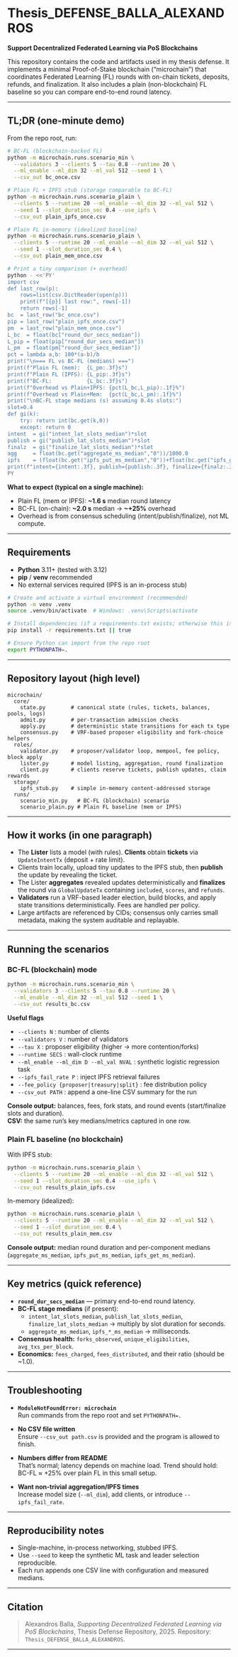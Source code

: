# Thesis_DEFENSE_BALLA_ALEXANDROS

**Support Decentralized Federated Learning via PoS Blockchains**

This repository contains the code and artifacts used in my thesis defense. It implements a minimal Proof-of-Stake blockchain (“microchain”) that coordinates Federated Learning (FL) rounds with on-chain tickets, deposits, refunds, and finalization. It also includes a plain (non-blockchain) FL baseline so you can compare end-to-end round latency.

---

## TL;DR (one-minute demo)

From the repo root, run:

```bash
# BC-FL (blockchain-backed FL)
python -m microchain.runs.scenario_min \
  --validators 3 --clients 5 --tau 0.8 --runtime 20 \
  --ml_enable --ml_dim 32 --ml_val 512 --seed 1 \
  --csv_out bc_once.csv

# Plain FL + IPFS stub (storage comparable to BC-FL)
python -m microchain.runs.scenario_plain \
  --clients 5 --runtime 20 --ml_enable --ml_dim 32 --ml_val 512 \
  --seed 1 --slot_duration_sec 0.4 --use_ipfs \
  --csv_out plain_ipfs_once.csv

# Plain FL in-memory (idealized baseline)
python -m microchain.runs.scenario_plain \
  --clients 5 --runtime 20 --ml_enable --ml_dim 32 --ml_val 512 \
  --seed 1 --slot_duration_sec 0.4 \
  --csv_out plain_mem_once.csv

# Print a tiny comparison (+ overhead)
python - <<'PY'
import csv
def last_row(p):
    rows=list(csv.DictReader(open(p)))
    print(f"[{p}] last row:", rows[-1])
    return rows[-1]
bc  = last_row("bc_once.csv")
pip = last_row("plain_ipfs_once.csv")
pm  = last_row("plain_mem_once.csv")
L_bc  = float(bc["round_dur_secs_median"])
L_pip = float(pip["round_dur_secs_median"])
L_pm  = float(pm["round_dur_secs_median"])
pct = lambda a,b: 100*(a-b)/b
print("\n=== FL vs BC-FL (medians) ===")
print(f"Plain FL (mem):  {L_pm:.3f}s")
print(f"Plain FL (IPFS): {L_pip:.3f}s")
print(f"BC-FL:           {L_bc:.3f}s")
print(f"Overhead vs Plain+IPFS: {pct(L_bc,L_pip):.1f}%")
print(f"Overhead vs Plain+Mem:  {pct(L_bc,L_pm):.1f}%")
print("\nBC-FL stage medians (s) assuming 0.4s slots:")
slot=0.4
def gi(k):
    try: return int(bc.get(k,0))
    except: return 0
intent  = gi("intent_lat_slots_median")*slot
publish = gi("publish_lat_slots_median")*slot
finalz  = gi("finalize_lat_slots_median")*slot
agg     = float(bc.get("aggregate_ms_median","0"))/1000.0
ipfs    = (float(bc.get("ipfs_put_ms_median","0"))+float(bc.get("ipfs_get_ms_median","0")))/1000.0
print(f"intent={intent:.3f}, publish={publish:.3f}, finalize={finalz:.3f}, aggregate={agg:.3f}, ipfs={ipfs:.3f}")
PY
```

**What to expect (typical on a single machine):**
- Plain FL (mem or IPFS): **~1.6 s** median round latency  
- BC-FL (on-chain): **~2.0 s** median → **~+25%** overhead  
- Overhead is from consensus scheduling (intent/publish/finalize), not ML compute.

---

## Requirements

- **Python** 3.11+ (tested with 3.12)
- **pip** / **venv** recommended
- No external services required (IPFS is an in-process stub)

```bash
# Create and activate a virtual environment (recommended)
python -m venv .venv
source .venv/bin/activate  # Windows: .venv\Scripts\activate

# Install dependencies (if a requirements.txt exists; otherwise this is a no-op)
pip install -r requirements.txt || true

# Ensure Python can import from the repo root
export PYTHONPATH=.
```

---

## Repository layout (high level)

```
microchain/
  core/
    state.py        # canonical state (rules, tickets, balances, pools, logs)
    admit.py        # per-transaction admission checks
    apply.py        # deterministic state transitions for each tx type
    consensus.py    # VRF-based proposer eligibility and fork-choice helpers
  roles/
    validator.py    # proposer/validator loop, mempool, fee policy, block apply
    lister.py       # model listing, aggregation, round finalization
    client.py       # clients reserve tickets, publish updates, claim rewards
  storage/
    ipfs_stub.py    # simple in-memory content-addressed storage
  runs/
    scenario_min.py   # BC-FL (blockchain) scenario
    scenario_plain.py # Plain FL baseline (mem or IPFS)
```
---

## How it works (in one paragraph)

- The **Lister** lists a model (with rules). **Clients** obtain **tickets** via `UpdateIntentTx` (deposit + rate limit).  
- Clients train locally, upload tiny updates to the IPFS stub, then **publish** the update by revealing the ticket.  
- The Lister **aggregates** revealed updates deterministically and **finalizes** the round via `GlobalUpdateTx` containing `included`, `scores`, and `refunds`.  
- **Validators** run a VRF-based leader election, build blocks, and apply state transitions deterministically. Fees are handled per policy.  
- Large artifacts are referenced by CIDs; consensus only carries small metadata, making the system auditable and replayable.

---

## Running the scenarios

### BC-FL (blockchain) mode

```bash
python -m microchain.runs.scenario_min \
  --validators 3 --clients 5 --tau 0.8 --runtime 20 \
  --ml_enable --ml_dim 32 --ml_val 512 --seed 1 \
  --csv_out results_bc.csv
```

**Useful flags**
- `--clients N` : number of clients  
- `--validators V` : number of validators  
- `--tau X` : proposer eligibility (higher → more contention/forks)  
- `--runtime SECS` : wall-clock runtime  
- `--ml_enable --ml_dim D --ml_val NVAL` : synthetic logistic regression task  
- `--ipfs_fail_rate P` : inject IPFS retrieval failures  
- `--fee_policy {proposer|treasury|split}` : fee distribution policy  
- `--csv_out PATH` : append a one-line CSV summary for the run

**Console output:** balances, fees, fork stats, and round events (start/finalize slots and duration).  
**CSV:** the same run’s key medians/metrics captured in one row.

### Plain FL baseline (no blockchain)

With IPFS stub:
```bash
python -m microchain.runs.scenario_plain \
  --clients 5 --runtime 20 --ml_enable --ml_dim 32 --ml_val 512 \
  --seed 1 --slot_duration_sec 0.4 --use_ipfs \
  --csv_out results_plain_ipfs.csv
```

In-memory (idealized):
```bash
python -m microchain.runs.scenario_plain \
  --clients 5 --runtime 20 --ml_enable --ml_dim 32 --ml_val 512 \
  --seed 1 --slot_duration_sec 0.4 \
  --csv_out results_plain_mem.csv
```

**Console output:** median round duration and per-component medians (`aggregate_ms_median`, `ipfs_put_ms_median`, `ipfs_get_ms_median`).

---

## Key metrics (quick reference)

- **`round_dur_secs_median`** — primary end-to-end round latency.  
- **BC-FL stage medians** (if present):  
  - `intent_lat_slots_median`, `publish_lat_slots_median`, `finalize_lat_slots_median` → multiply by slot duration for seconds.  
  - `aggregate_ms_median`, `ipfs_*_ms_median` → milliseconds.  
- **Consensus health:** `forks_observed`, `unique_eligibilities`, `avg_txs_per_block`.  
- **Economics:** `fees_charged`, `fees_distributed`, and their ratio (should be ~1.0).

---

## Troubleshooting

- **`ModuleNotFoundError: microchain`**  
  Run commands from the repo root and set `PYTHONPATH=.`

- **No CSV file written**  
  Ensure `--csv_out path.csv` is provided and the program is allowed to finish.

- **Numbers differ from README**  
  That’s normal; latency depends on machine load. Trend should hold: BC-FL ≈ +25% over plain FL in this small setup.

- **Want non-trivial aggregation/IPFS times**  
  Increase model size (`--ml_dim`), add clients, or introduce `--ipfs_fail_rate`.

---

## Reproducibility notes

- Single-machine, in-process networking, stubbed IPFS.  
- Use `--seed` to keep the synthetic ML task and leader selection reproducible.  
- Each run appends one CSV line with configuration and measured medians.

---

## Citation

> Alexandros Balla, *Supporting Decentralized Federated Learning via PoS Blockchains*, Thesis Defense Repository, 2025. Repository: `Thesis_DEFENSE_BALLA_ALEXANDROS`.

---

